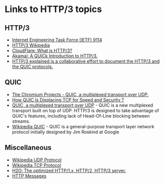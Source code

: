 <div>
    <h1>
        Links to HTTP/3 topics
    </h1>
    <div>
        <h2>HTTP/3</h2>
        <ul>
            <div>
                <div>
                    <li>
                        <a href="https://datatracker.ietf.org/doc/html/rfc9114">Internet Engineering Task Force (IETF) 9114</a> 
                    </li>
                </div>
                <div>
                    <li>
                        <a href="https://en.wikipedia.org/wiki/HTTP/3">HTTP/3 Wikipedia</a>
                    </li>
                </div>
                <div>
                    <li>
                        <a href="https://www.cloudflare.com/learning/performance/what-is-http3/">CloudFlare: What is HTTP/3?</a>
                    </li>
                </div>
                <div>
                    <li>
                        <a href="https://www.akamai.com/blog/developers/a-quick-introduction-http3">Akamai: A QUICk Introduction to HTTP/3.</a>
                    </li>
                </div>
                <div>
                    <li>
                        <a href="https://http3-explained.haxx.se">HTTP/3 explained is a collaborative effort to document the HTTP/3 and the QUIC protocols.</a>
                    </li>
                </div>                                 
            </div>
        </ul>
    </div>
    <div>
        <h2>QUIC</h2>
        <ul>
            <div>
                <li>
                    <a href=["https://engineeringatscale.substack.com/p/how-quic-is-displacing-tcp-for-speed](https://www.chromium.org/quic/)">The Chromium Projects - QUIC, a multiplexed transport over UDP.</a>
                </li>
            </div>
            <div>
                <li>
                    <a href="https://engineeringatscale.substack.com/p/how-quic-is-displacing-tcp-for-speed">How QUIC Is Displacing TCP for Speed and Security ?</a>
                </li>
            </div>       
            <div>
                <li>
                    <a href="https://www.chromium.org/quic/">QUIC, a multiplexed transport over UDP</a> - QUIC is a new multiplexed transport built on top of UDP. HTTP/3 is designed to take advantage of QUIC's features, including lack of Head-Of-Line blocking between streams.
                </li>
            </div>        
            <div>
                <li>
                    <a href="https://en.wikipedia.org/wiki/QUIC">Wikipedia QUIC</a> -  QUIC is a general-purpose transport layer network protocol initially designed by Jim Roskind at Google
                </li>
            </div>
        </ul>       
    </div>
    <div>
       <h2>Miscellaneous</h2>
        <ul>
            <div>
                <li>
                    <a href="https://en.wikipedia.org/wiki/User_Datagram_Protocol">Wikipedia UDP Protocol</a>
                </li>
            </div>
            <div>
                <li>
                    <a href="https://en.wikipedia.org/wiki/Transmission_Control_Protocol">Wikipedia TCP Protocol</a>
                </li>
            </div>
            <div>
                <li>
                    <a href="https://h2o.examp1e.net/configure/http3_directives.html">H2O: The optimized HTTP/1.x, HTTP/2, HTTP/3 server.</a>
                </li>
            </divP>
            <div>
                <li>
                    <a href="https://developer.mozilla.org/en-US/docs/Web/HTTP/Messages">HTTP Messages</a>
                </li>
            </div>
        </ul>
    </div>
</div>
